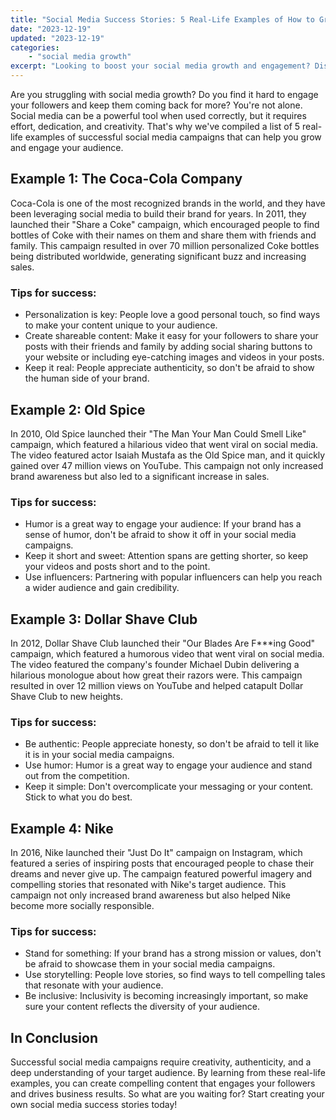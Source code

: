 ```yaml
---
title: "Social Media Success Stories: 5 Real-Life Examples of How to Grow and Engage Your Audience"
date: "2023-12-19"
updated: "2023-12-19"
categories: 
    - "social media growth"
excerpt: "Looking to boost your social media growth and engagement? Discover 5 real-life examples of successful campaigns from top brands like Coca-Cola, Old Spice, Dollar Shave Club, Nike, and Airbnb. Learn tips for personalization, humor, authenticity, visuals, and inclusivity to take your social media strategy to the next level. Get inspired and start creating your own success stories today!"
--- 
```

Are you struggling with social media growth? Do you find it hard to engage your followers and keep them coming back for more? You're not alone. Social media can be a powerful tool when used correctly, but it requires effort, dedication, and creativity. That's why we've compiled a list of 5 real-life examples of successful social media campaigns that can help you grow and engage your audience.

## Example 1: The Coca-Cola Company

Coca-Cola is one of the most recognized brands in the world, and they have been leveraging social media to build their brand for years. In 2011, they launched their "Share a Coke" campaign, which encouraged people to find bottles of Coke with their names on them and share them with friends and family. This campaign resulted in over 70 million personalized Coke bottles being distributed worldwide, generating significant buzz and increasing sales.

### Tips for success:

- Personalization is key: People love a good personal touch, so find ways to make your content unique to your audience.
- Create shareable content: Make it easy for your followers to share your posts with their friends and family by adding social sharing buttons to your website or including eye-catching images and videos in your posts.
- Keep it real: People appreciate authenticity, so don't be afraid to show the human side of your brand.

## Example 2: Old Spice

In 2010, Old Spice launched their "The Man Your Man Could Smell Like" campaign, which featured a hilarious video that went viral on social media. The video featured actor Isaiah Mustafa as the Old Spice man, and it quickly gained over 47 million views on YouTube. This campaign not only increased brand awareness but also led to a significant increase in sales.

### Tips for success:

- Humor is a great way to engage your audience: If your brand has a sense of humor, don't be afraid to show it off in your social media campaigns.
- Keep it short and sweet: Attention spans are getting shorter, so keep your videos and posts short and to the point.
- Use influencers: Partnering with popular influencers can help you reach a wider audience and gain credibility.

## Example 3: Dollar Shave Club

In 2012, Dollar Shave Club launched their "Our Blades Are F***ing Good" campaign, which featured a humorous video that went viral on social media. The video featured the company's founder Michael Dubin delivering a hilarious monologue about how great their razors were. This campaign resulted in over 12 million views on YouTube and helped catapult Dollar Shave Club to new heights.

### Tips for success:

- Be authentic: People appreciate honesty, so don't be afraid to tell it like it is in your social media campaigns.
- Use humor: Humor is a great way to engage your audience and stand out from the competition.
- Keep it simple: Don't overcomplicate your messaging or your content. Stick to what you do best.

## Example 4: Nike

In 2016, Nike launched their "Just Do It" campaign on Instagram, which featured a series of inspiring posts that encouraged people to chase their dreams and never give up. The campaign featured powerful imagery and compelling stories that resonated with Nike's target audience. This campaign not only increased brand awareness but also helped Nike become more socially responsible.

### Tips for success:

- Stand for something: If your brand has a strong mission or values, don't be afraid to showcase them in your social media campaigns.
- Use storytelling: People love stories, so find ways to tell compelling tales that resonate with your audience.
- Be inclusive: Inclusivity is becoming increasingly important, so make sure your content reflects the diversity of your audience.


## In Conclusion
Successful social media campaigns require creativity, authenticity, and a deep understanding of your target audience. By learning from these real-life examples, you can create compelling content that engages your followers and drives business results. So what are you waiting for? Start creating your own social media success stories today!